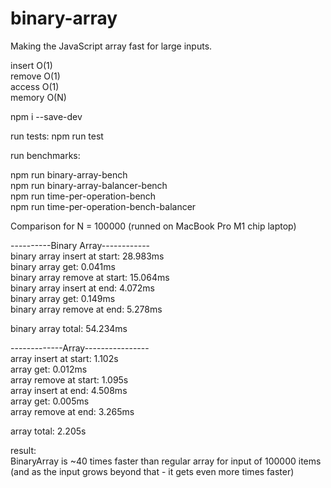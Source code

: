 # binary-array

Making the JavaScript array fast for large inputs.

insert O(1)  
remove O(1)  
access O(1)  
memory O(N)

npm i --save-dev

run tests:
npm run test

run benchmarks:

npm run binary-array-bench  
npm run binary-array-balancer-bench  
npm run time-per-operation-bench  
npm run time-per-operation-bench-balancer  

  
Comparison for N = 100000 (runned on MacBook Pro M1 chip laptop)   
  
----------Binary Array------------  
binary array insert at start: 28.983ms  
binary array get: 0.041ms   
binary array remove at start: 15.064ms  
binary array insert at end: 4.072ms  
binary array get: 0.149ms  
binary array remove at end: 5.278ms

binary array total: 54.234ms  
  
-------------Array----------------  
array insert at start: 1.102s  
array get: 0.012ms  
array remove at start: 1.095s  
array insert at end: 4.508ms  
array get: 0.005ms  
array remove at end: 3.265ms  

array total: 2.205s  

result:   
BinaryArray is ~40 times faster than regular array
for input of 100000 items  
(and as the input grows beyond that - it gets even more times faster)

